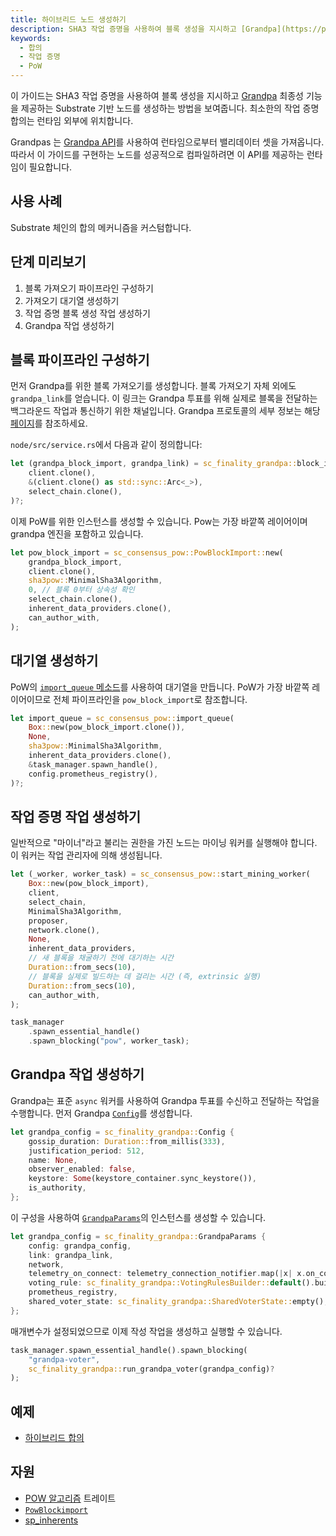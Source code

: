 ```yaml
---
title: 하이브리드 노드 생성하기
description: SHA3 작업 증명을 사용하여 블록 생성을 지시하고 [Grandpa](https://paritytech.github.io/substrate/master/sc_consensus_grandpa/index.html) 최종성을 제공하는 Substrate 기반 노드를 생성하는 방법을 설명합니다.
keywords:
  - 합의
  - 작업 증명
  - PoW
---
```


이 가이드는 SHA3 작업 증명을 사용하여 블록 생성을 지시하고 [Grandpa](https://paritytech.github.io/substrate/master/sc_consensus_grandpa/index.html) 최종성 기능을 제공하는 Substrate 기반 노드를 생성하는 방법을 보여줍니다. 최소한의 작업 증명 합의는 런타임 외부에 위치합니다.

Grandpas 는 [Grandpa API](https://paritytech.github.io/substrate/master/sc_consensus_grandpa/trait.GrandpaApi.html)를 사용하여 런타임으로부터 밸리데이터 셋을 가져옵니다. 따라서 이 가이드를 구현하는 노드를 성공적으로 컴파일하려면 이 API를 제공하는 런타임이 필요합니다.

## 사용 사례

Substrate 체인의 합의 메커니즘을 커스텀합니다.

## 단계 미리보기

1. 블록 가져오기 파이프라인 구성하기
1. 가져오기 대기열 생성하기
1. 작업 증명 블록 생성 작업 생성하기
1. Grandpa 작업 생성하기

## 블록 파이프라인 구성하기

먼저 Grandpa를 위한 블록 가져오기를 생성합니다. 블록 가져오기 자체 외에도 `grandpa_link`를 얻습니다. 이 링크는 Grandpa 투표를 위해 실제로 블록을 전달하는 백그라운드 작업과 통신하기 위한 채널입니다. Grandpa 프로토콜의 세부 정보는 해당 [페이지](https://research.web3.foundation/en/latest/polkadot/finality.html)를 참조하세요.

`node/src/service.rs`에서 다음과 같이 정의합니다:

```rust
let (grandpa_block_import, grandpa_link) = sc_finality_grandpa::block_import(
	client.clone(),
	&(client.clone() as std::sync::Arc<_>),
	select_chain.clone(),
)?;
```

이제 PoW를 위한 인스턴스를 생성할 수 있습니다. Pow는 가장 바깥쪽 레이어이며 grandpa 엔진을 포함하고 있습니다.

```rust
let pow_block_import = sc_consensus_pow::PowBlockImport::new(
	grandpa_block_import,
	client.clone(),
	sha3pow::MinimalSha3Algorithm,
	0, // 블록 0부터 상속성 확인
	select_chain.clone(),
	inherent_data_providers.clone(),
	can_author_with,
);
```

## 대기열 생성하기

PoW의 [`import_queue` 메소드](https://paritytech.github.io/substrate/master/sc_consensus_pow/fn.import_queue.html)를 사용하여 대기열을 만듭니다. PoW가 가장 바깥쪽 레이어이므로 전체 파이프라인을 `pow_block_import`로 참조합니다.

```rust
let import_queue = sc_consensus_pow::import_queue(
	Box::new(pow_block_import.clone()),
	None,
	sha3pow::MinimalSha3Algorithm,
	inherent_data_providers.clone(),
	&task_manager.spawn_handle(),
	config.prometheus_registry(),
)?;
```

## 작업 증명 작업 생성하기

일반적으로 "마이너"라고 불리는 권한을 가진 노드는 마이닝 워커를 실행해야 합니다. 이 워커는 작업 관리자에 의해 생성됩니다.

```rust
let (_worker, worker_task) = sc_consensus_pow::start_mining_worker(
	Box::new(pow_block_import),
	client,
	select_chain,
	MinimalSha3Algorithm,
	proposer,
	network.clone(),
	None,
	inherent_data_providers,
	// 새 블록을 채굴하기 전에 대기하는 시간
	Duration::from_secs(10),
	// 블록을 실제로 빌드하는 데 걸리는 시간 (즉, extrinsic 실행)
	Duration::from_secs(10),
	can_author_with,
);

task_manager
	.spawn_essential_handle()
	.spawn_blocking("pow", worker_task);
```

## Grandpa 작업 생성하기

Grandpa는 표준 `async` 워커를 사용하여 Grandpa 투표를 수신하고 전달하는 작업을 수행합니다. 먼저 Grandpa [`Config`](https://paritytech.github.io/substrate/master/sc_consensus_grandpa/struct.Config.html)를 생성합니다.

```rust
let grandpa_config = sc_finality_grandpa::Config {
	gossip_duration: Duration::from_millis(333),
	justification_period: 512,
	name: None,
	observer_enabled: false,
	keystore: Some(keystore_container.sync_keystore()),
	is_authority,
};
```

이 구성을 사용하여 [`GrandpaParams`](https://paritytech.github.io/substrate/master/sc_consensus_grandpa/struct.GrandpaParams.html)의 인스턴스를 생성할 수 있습니다.

```rust
let grandpa_config = sc_finality_grandpa::GrandpaParams {
	config: grandpa_config,
	link: grandpa_link,
	network,
	telemetry_on_connect: telemetry_connection_notifier.map(|x| x.on_connect_stream()),
	voting_rule: sc_finality_grandpa::VotingRulesBuilder::default().build(),
	prometheus_registry,
	shared_voter_state: sc_finality_grandpa::SharedVoterState::empty(),
};
```

매개변수가 설정되었으므로 이제 작성 작업을 생성하고 실행할 수 있습니다.

```rust
task_manager.spawn_essential_handle().spawn_blocking(
	"grandpa-voter",
	sc_finality_grandpa::run_grandpa_voter(grandpa_config)?
);
```

## 예제

- [하이브리드 합의](https://github.com/substrate-developer-hub/recipes/blob/master/nodes/hybrid-consensus/src/service.rs)

## 자원

- [POW 알고리즘](https://paritytech.github.io/substrate/master/sc_consensus_pow/trait.PowAlgorithm.html) 트레이트
- [`PowBlockimport`](https://paritytech.github.io/substrate/master/sc_consensus_pow/struct.PowBlockImport.html)
- [sp_inherents](https://paritytech.github.io/substrate/master/sp_inherents/index.html)